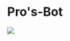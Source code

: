 # Pro's-Bot

<img src="https://cdn.discordapp.com/avatars/809800427632853031/bd51f21bce8dd27ff59bed0555d13218.png?size=128" alt=" " class="avatar-VxgULZ" aria-hidden="true">
